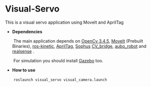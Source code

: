 # Visual-Servo

This is a visual servo application using MoveIt and AprilTag

- **Dependencies**
  
    ​	The main  application depends on [OpenCv 3.4.5](https://opencv.org), [MoveIt](http://docs.ros.org/kinetic/api/moveit_tutorials/html/index.html) (Prebuilt Binaries), [ros-kinetic](http://wiki.ros.org/Documentation), [AprilTag](https://april.eecs.umich.edu/software/apriltag), [Sophus](https://github.com/strasdat/Sophus) [CV_bridge](http://wiki.ros.org/cv_bridge), [aubo_robot](<https://github.com/ZhouYixuanRobtic/aubo_robot_realsense>) and [realsense](<https://github.com/IntelRealSense/realsense-ros>) . 
    
    ​	For simulation you should install [Gazebo](http://gazebosim.org/) too.

- **How to use**

  ​	`roslaunch visual_servo visual_camera.launch`

